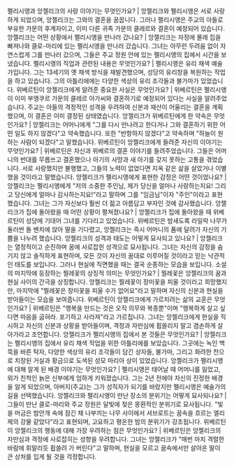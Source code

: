 펠리시앵과 앙젤리크의 사랑 이야기는 무엇인가요?	| 앙젤리크와 펠리시앵은 서로 사랑하게 되었으며, 앙젤리크는 그와의 결혼을 꿈꿉니다. 그러나 펠리시앵은 주교의 아들로 부유한 가문의 후계자이고, 이미 다른 귀족 가문의 클레르와 결혼이 예정되어 있습니다.
앙젤리크는 어떤 상황에서 펠리시앵을 만나러 갔나요?	| 앙젤리크는 자정에 몰래 집을 빠져나와 클로-마리에 있는 펠리시앵을 만나러 갔습니다. 그녀는 아무런 두려움 없이 자연스럽게 그를 만나러 갔으며, 그들은 주교 정원 안에 있는 펠리시앵의 집에서 시간을 보냈습니다.
펠리시앵의 직업과 관련된 내용은 무엇인가요?	| 펠리시앵은 유리 채색 예술가입니다. 그는 13세기의 옛 채색 방식을 재발견했으며, 성당의 유리창을 복원하는 작업을 하고 있습니다. 그의 아틀리에에는 다양한 색상의 유리 조각들과 불가마가 있었습니다.
위베르틴이 앙젤리크에게 알려준 중요한 사실은 무엇인가요?	| 위베르틴은 펠리시앵이 이미 부앵쿠르 가문의 클레르 아가씨와 결혼하기로 예정되어 있다는 사실을 알려주었습니다. 주교는 아들의 격정적인 성격을 우려하여 신분과 재산이 어울리는 결혼을 계획했으며, 이 결혼은 이미 결정된 상태였습니다.
앙젤리크가 위베르틴에게 한 약속은 무엇인가요?	| 앙젤리크는 어머니에게 "그를 다시 만나려고 한다거나 그와 결혼하기 위한 어떤 일도 하지 않겠다"고 약속했습니다. 또한 "반항하지 않겠다"고 약속하며 "하늘이 원하는 사람이 되겠다"고 말했습니다.
위베르틴이 앙젤리크에게 들려준 자신의 이야기는 무엇인가요?	| 위베르틴은 자신과 위베르의 결혼 이야기를 들려주었습니다. 그들은 어머니의 반대를 무릅쓰고 결혼했으나 아기의 사망과 새 아기를 갖지 못하는 고통을 겪었습니다. 서로 사랑했지만 불행했고, 그들의 노력이 없었다면 지옥 같은 삶을 살았거나 이별했을 것이라고 말했습니다.
앙젤리크가 펠리시앵에게 표현한 감정은 어떤 것이었나요?	| 앙젤리크는 펠리시앵에게 "저의 소중한 주인님, 제가 당신을 얼마나 사랑하는지요! 그리고 당신에게 얼마나 감사하는지요!"라고 말하며 그를 "임금님"이자 "주인"이라고 표현했습니다. 그녀는 그가 자신보다 훨씬 더 젊고 아름답고 부자인 것에 감사했습니다.
앙젤리크가 집에 돌아왔을 때 어떤 상황이 펼쳐졌나요?	| 앙젤리크가 집에 돌아왔을 때 위베르틴이 성당에 기대어 그녀를 기다리고 있었습니다. 위베르틴은 밤새도록 라일락 나무가 둘러싼 돌 벤치에 앉아 딸을 기다렸고, 앙젤리크는 즉시 어머니의 품에 달려가 자신의 기쁨을 나누려 했습니다.
앙젤리크의 성격과 태도는 어떻게 묘사되고 있나요?	| 앙젤리크는 열정적이고 순진하며 꿈에 사로잡힌 성격으로 묘사됩니다. 그녀는 자신의 감정을 숨기지 않고 솔직하게 표현하며, 모든 것이 자신의 꿈대로 이루어질 것이라고 믿는 낙관적인 태도를 보입니다. 그러나 현실에 직면했을 때는 결국 순종하는 모습을 보입니다.
소설의 마지막에 등장하는 찔레꽃의 상징적 의미는 무엇인가요?	| 찔레꽃은 앙젤리크의 꿈과 현실 사이의 간극을 상징합니다. 앙젤리크는 찔레꽃이 장미꽃을 피울 것이라고 희망했지만, 마지막에 "찔레꽃은 장미꽃을 피울 수가 없어요"라고 말하며 자신의 신분과 현실을 받아들이는 모습을 보여줍니다.
위베르틴이 앙젤리크에게 가르치려는 삶의 교훈은 무엇인가요?	| 위베르틴은 "행복을 만드는 것은 오직 의무와 복종뿐"이며 "행복하게 살고 싶다면 마음을 굽혀라. 포기하고 사라져"라고 가르칩니다. 그녀는 앙젤리크에게 현실을 직시하고 자신의 신분과 상황을 받아들이며, 격정과 자만심에 휩쓸리지 말고 겸손하게 살아가라고 조언합니다.
앙젤리크가 펠리시앵의 집에서 본 것들은 무엇인가요?	| 앙젤리크는 펠리시앵의 집에서 유리 채색 작업을 위한 아틀리에를 보았습니다. 그곳에는 녹인 백묵을 바른 탁자, 다양한 색상의 유리 조각들이 담긴 상자들, 불가마, 그리고 화려한 천으로 치장된 거실과 황금으로 도색된 성모 마리아 상이 있었습니다.
앙젤리크가 펠리시앵에 대해 알게 된 배경 이야기는 무엇인가요?	| 펠리시앵은 태어날 때 어머니를 잃었고, 외가 친척인 늙은 신부에게 엄하게 키워졌습니다. 그는 2년 전에야 자신의 진정한 배경을 알게 되었으며, 아버지(주교)는 그가 성직자가 되기를 바랐지만 펠리시앵은 예술가의 길을 선택했습니다.
앙젤리크와 펠리시앵이 만난 장소의 분위기는 어떻게 묘사되나요?	| 그들이 만난 클로-마리와 주교 정원은 달빛에 젖은 몽환적인 분위기로 묘사됩니다. "빛을 머금은 밤안개 속에 잠긴 채 나부끼는 나무 사이에서 셔브로트는 꿈속을 흐르는 엘리제의 강물 같았다"라고 표현되며, 고요하고 평온한 밤의 분위기가 강조됩니다.
위베르틴이 앙젤리크의 행동에 대해 가장 우려하는 점은 무엇인가요?	| 위베르틴은 앙젤리크의 자만심과 격정에 사로잡히는 성향을 우려합니다. 그녀는 앙젤리크가 "매번 마치 격렬한 바람에 휘말리듯 휩쓸려 가 버린다"고 말하며, 현실을 모르고 꿈속에서만 살아온 딸이 큰 상처를 입게 될 것을 걱정합니다.